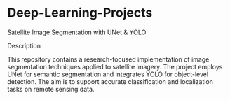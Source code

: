 # Deep-Learning-Projects

Satellite Image Segmentation with UNet & YOLO

Description

This repository contains a research-focused implementation of image segmentation techniques applied to satellite imagery. The project employs UNet for semantic segmentation and integrates YOLO for object-level detection. The aim is to support accurate classification and localization tasks on remote sensing data.
